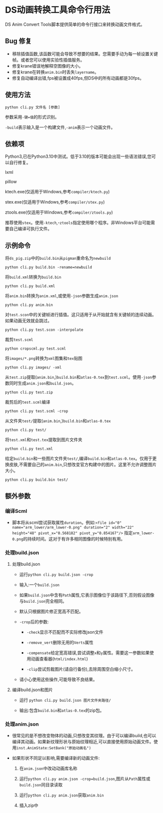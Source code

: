 # DS动画转换工具命令行用法

DS Anim Convert Tools脚本提供简单的命令行接口来转换动画文件格式。

##  Bug 修复

- 移除插值函数,该函数可能会导致不想要的结果。您需要手动为每一帧设置关键帧。或者您可以使用实验性插值服务。
- 修复krane错误地解释空图像的大小。  
- 修复krane在转换`anim.bin`时丢失`layername`。
- 修复自动编译出错,fps被设置成40fps,但DS中的所有动画都是30fps。

## 使用方法

```shell
python cli.py 文件名 [参数]
```

参数采用`-键=值`的形式识别。

`-build`表示输入是一个构建文件,`-anim`表示一个动画文件。

## 依赖项

Python3,已在Python3.10中测试。低于3.10的版本可能会出现一些语法错误,您可以自行修复。

lxml

pillow

ktech.exe(仅适用于Windows,参考`compiler/ktech.py`)

stex.exe(仅适用于Windows,参考`compiler/stex.py`)  

ztools.exe(仅适用于Windows,参考`compiler/ztools.py`)

推荐使用`stex`。使用`-ktech`,-`ztools`指定使用哪个程序。非Windows平台可能需要自己编译可执行文件。

## 示例命令

将`ds_pig.zip`中的`build.bin`从`pigman`重命名为`newbuild`

```shell
python cli.py build.bin -rename=newbuild
```

将`build.xml`转换为`build.bin`

```shell 
python cli.py build.xml
```

将`anim.bin`转换为`anim.xml`,或使用`-json`参数生成`anim.json`

```shell
python cli.py anim.bin
```

对`test.scon`中的关键帧进行插值。这只适用于从开始就含有关键帧的连续动画。如果动画无效就会跳过。

```shell
python cli.py test.scon -interpolate
```

裁剪`test.scml`

```shell
python cropscml.py test.scml
```

将`images/*.png`转换为`xml`图集和`tex`贴图

```shell
python cli.py images/ -xml
```

从`test.zip`提取(`anim.bin`,)`build.bin`和`atlas-0.tex`到`test.scml`。使用`-json`参数同时生成`anim.json`和`build.json`。

```shell
python cli.py test.zip
```

裁剪后的`test.scml`编译

```shell 
python cli.py test.scml -crop
```

从文件夹`test/`提取(`anim.bin`,)`build.bin`和`atlas-0.tex`

```shell
python cli.py test/
```

将`test.xml`和`test.tex`提取到图片文件夹

```shell
python cli.py test.xml
```

给定`build.bin`和一些图片文件夹`test/`,编译`build.bin`和`atlas-0.tex`。仅用于更换皮肤,不需要自己的`anim.bin`,只想改变官方构建中的图片。这里不允许调整图片大小。

```shell
python cli.py build.bin test/  
```

## 额外参数

### 编译Scml

- 脚本将从scml尝试获取属性`duration`。例如:`<file id="0" name="arm_lower/arm_lower-0.png" duration="2" width="22" height="48" pivot_x="0.568182" pivot_y="0.854167"/>` 指定`arm_lower-0.png`的持续时间。这对于有许多相同图像的时候特别有用。

### 处理build.json

1. 处理build.json

   - 运行`python cli.py build.json -crop`

   - 输入:一个`build.json`

   - 如果`build.json`中含有`Path`属性,它表示图像位于该路径下,否则假设图像与`build.json`完全相同。

   - 默认只根据图片修正宽高不匹配。

   - `-crop`后的参数:
     - `-check`显示不匹配而不实际修改json文件
     
     - `-remove_vert`删除无用的`Verts`属性
     
     - `-compensate`给定宽高错误,尝试调整`x`和`y`属性。需要这一参数如果使用动画查看器(`html/index.html`)
     
     - `-clip`尝试剪裁图片(请自行备份),去除周围空白缩小尺寸。
     
   - 请小心使用这些操作,可能导致不良结果。
   
2. 编译build.json和图片

   - 运行 `python cli.py build.json 图片文件夹路径/`

   - 输出:包含`build.bin`和`atlas-0.tex`的zip包。

### 处理anim.json 

- 很常见的是不想改变物体的动画,只想改变其纹理。由于可以编译build,也可以编译其动画。如果新纹理形状与原始纹理相近,可以直接使用原始动画文件。使用`inst.AnimState:SetBank("原始动画名")`

- 如果形状不同足以影响,需要编译新的动画文件:

  1. 在`anim.json`中改动动画库名称

  2. 运行`python cli.py anim.json -crop=build.json`,图片从`Path`属性或`build.json`同目录读取

  3. 运行`python cli.py anim.json`获取`anim.bin`

  4. 插入zip中